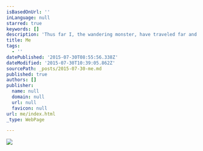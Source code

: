 ```yaml
---
isBasedOnUrl: ''
inLanguage: null
starred: true
keywords: []
description: 'Thus far I, the wandering monster, have traveled far and wide without much of a thought. It all changed on one trip where not thinking led to overpacking. Since then going for a trip has also been an exploration to what to pack and how to do it.'
title: Me
tags:
  - ''
datePublished: '2015-07-30T08:55:56.338Z'
dateModified: '2015-07-30T10:39:05.862Z'
sourcePath: _posts/2015-07-30-me.md
published: true
authors: []
publisher:
  name: null
  domain: null
  url: null
  favicon: null
url: me/index.html
_type: WebPage

---
```

![](https://the-grid-user-content.s3-us-west-2.amazonaws.com/b9c8ddb6-a34e-4d9f-b4a1-a17210689dca.jpg)